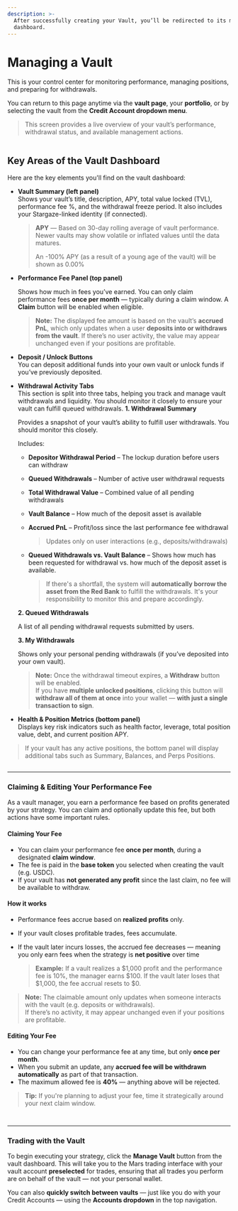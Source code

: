 ```yaml
---
description: >-
  After successfully creating your Vault, you’ll be redirected to its management
  dashboard.
---
```


# Managing a Vault

This is your control center for monitoring performance, managing positions, and preparing for withdrawals.

You can return to this page anytime via the **vault page**, your **portfolio**, or by selecting the vault from the **Credit Account dropdown menu**.

> This screen provides a live overview of your vault’s performance, withdrawal status, and available management actions.

<figure><img src="../.gitbook/assets/manage-vault.png" alt=""><figcaption></figcaption></figure>

## Key Areas of the Vault Dashboard

Here are the key elements you'll find on the vault dashboard:

*   **Vault Summary (left panel)**\
    Shows your vault’s title, description, APY, total value locked (TVL), performance fee %, and the withdrawal freeze period. It also includes your Stargaze-linked identity (if connected).



    > **APY** — Based on 30-day rolling average of vault performance. Newer vaults may show volatile or inflated values until the data matures.
    >
    > An -100% APY (as a result of a young age of the vault) will be shown as 0.00%


*   **Performance Fee Panel (top panel)**

    Shows how much in fees you’ve earned. You can only claim performance fees **once per month** — typically during a claim window. A **Claim** button will be enabled when eligible.



    > **Note:** The displayed fee amount is based on the vault’s **accrued PnL**, which only updates when a user **deposits into or withdraws from the vault**. If there’s no user activity, the value may appear unchanged even if your positions are profitable.


* **Deposit / Unlock Buttons**\
  You can deposit additional funds into your own vault or unlock funds if you’ve previously deposited.
*   **Withdrawal Activity Tabs**\
    This section is split into three tabs, helping you track and manage vault withdrawals and liquidity. You should monitor it closely to ensure your vault can fulfill queued withdrawals.                                    **1. Withdrawal Summary**

    Provides a snapshot of your vault’s ability to fulfill user withdrawals. You should monitor this closely.

    Includes:

    * **Depositor Withdrawal Period** – The lockup duration before users can withdraw
    * **Queued Withdrawals** – Number of active user withdrawal requests
    * **Total Withdrawal Value** – Combined value of all pending withdrawals
    * **Vault Balance** – How much of the deposit asset is available
    *   **Accrued PnL** – Profit/loss since the last performance fee withdrawal

        > Updates only on user interactions (e.g., deposits/withdrawals)
    *   **Queued Withdrawals vs. Vault Balance** – Shows how much has been requested for withdrawal vs. how much of the deposit asset is available.

        > If there's a shortfall, the system will **automatically borrow the asset from the Red Bank** to fulfill the withdrawals. It's your responsibility to monitor this and prepare accordingly.

    **2. Queued Withdrawals**

    A list of all pending withdrawal requests submitted by users.

    **3. My Withdrawals**

    Shows only your personal pending withdrawals (if you’ve deposited into your own vault).



    > **Note:** Once the withdrawal timeout expires, a **Withdraw** button will be enabled.\
    > If you have **multiple unlocked positions**, clicking this button will **withdraw all of them at once** into your wallet — **with just a single transaction to sign**.


* **Health & Position Metrics (bottom panel)**\
  Displays key risk indicators such as health factor, leverage, total position value, debt, and current position APY.

> If your vault has any active positions, the bottom panel will display additional tabs such as Summary, Balances, and Perps Positions.

<figure><img src="../.gitbook/assets/vault-positions.png" alt=""><figcaption></figcaption></figure>

***

### Claiming & Editing Your Performance Fee

As a vault manager, you earn a performance fee based on profits generated by your strategy. You can claim and optionally update this fee, but both actions have some important rules.

#### Claiming Your Fee

* You can claim your performance fee **once per month**, during a designated **claim window**.
* The fee is paid in the **base token** you selected when creating the vault (e.g. USDC).
* If your vault has **not generated any profit** since the last claim, no fee will be available to withdraw.

#### How it works

* Performance fees accrue based on **realized profits** only.
* If your vault closes profitable trades, fees accumulate.
*   If the vault later incurs losses, the accrued fee decreases — meaning you only earn fees when the strategy is **net positive** over time



    > **Example:** If a vault realizes a $1,000 profit and the performance fee is 10%, the manager earns $100. If the vault later loses that $1,000, the fee accrual resets to $0.

> **Note:** The claimable amount only updates when someone interacts with the vault (e.g. deposits or withdrawals).\
> If there’s no activity, it may appear unchanged even if your positions are profitable.

#### Editing Your Fee

* You can change your performance fee at any time, but only **once per month**.
* When you submit an update, any **accrued fee will be withdrawn automatically** as part of that transaction.
* The maximum allowed fee is **40%** — anything above will be rejected.

> **Tip:** If you're planning to adjust your fee, time it strategically around your next claim window.

<div><figure><img src="../.gitbook/assets/edit-performance-fee.png" alt=""><figcaption></figcaption></figure> <figure><img src="../.gitbook/assets/withdrawable-fee.png" alt=""><figcaption></figcaption></figure></div>

***

### Trading with the Vault

To begin executing your strategy, click the **Manage Vault** button from the vault dashboard. This will take you to the Mars trading interface with your vault account **preselected** for trades, ensuring that all trades you perform are on behalf of the vault — not your personal wallet.

You can also **quickly switch between vaults** — just like you do with your Credit Accounts — using the **Accounts dropdown** in the top navigation.

<figure><img src="../.gitbook/assets/vault-select.png" alt=""><figcaption></figcaption></figure>
